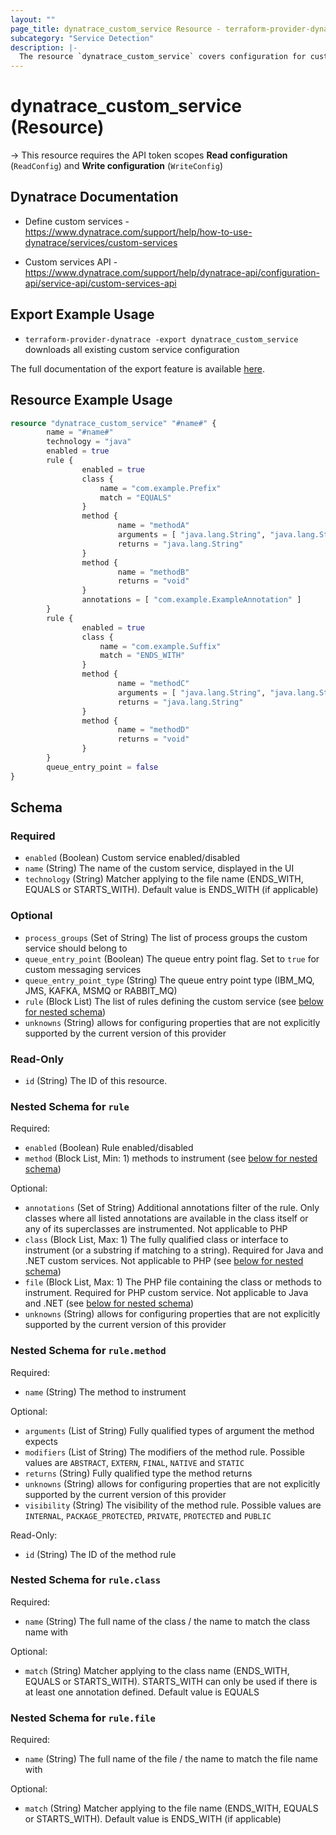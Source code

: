 ```yaml
---
layout: ""
page_title: dynatrace_custom_service Resource - terraform-provider-dynatrace"
subcategory: "Service Detection"
description: |-
  The resource `dynatrace_custom_service` covers configuration for custom services
---
```


# dynatrace_custom_service (Resource)

-> This resource requires the API token scopes **Read configuration** (`ReadConfig`) and **Write configuration** (`WriteConfig`)

## Dynatrace Documentation

- Define custom services - https://www.dynatrace.com/support/help/how-to-use-dynatrace/services/custom-services

- Custom services API - https://www.dynatrace.com/support/help/dynatrace-api/configuration-api/service-api/custom-services-api

## Export Example Usage

- `terraform-provider-dynatrace -export dynatrace_custom_service` downloads all existing custom service configuration

The full documentation of the export feature is available [here](https://dt-url.net/h203qmc).

## Resource Example Usage

```terraform
resource "dynatrace_custom_service" "#name#" {
        name = "#name#"
        technology = "java"
        enabled = true
        rule {
                enabled = true
                class {
                    name = "com.example.Prefix"
                    match = "EQUALS"
                }
                method {
                        name = "methodA"
                        arguments = [ "java.lang.String", "java.lang.String" ]
                        returns = "java.lang.String"
                }
                method {
                        name = "methodB"
                        returns = "void"
                }
                annotations = [ "com.example.ExampleAnnotation" ]
        }
        rule {
                enabled = true
                class {
                    name = "com.example.Suffix"
                    match = "ENDS_WITH"
                }
                method {
                        name = "methodC"
                        arguments = [ "java.lang.String", "java.lang.String" ]
                        returns = "java.lang.String"
                }
                method {
                        name = "methodD"
                        returns = "void"
                }
        }
        queue_entry_point = false
}
```

<!-- schema generated by tfplugindocs -->
## Schema

### Required

- `enabled` (Boolean) Custom service enabled/disabled
- `name` (String) The name of the custom service, displayed in the UI
- `technology` (String) Matcher applying to the file name (ENDS_WITH, EQUALS or STARTS_WITH). Default value is ENDS_WITH (if applicable)

### Optional

- `process_groups` (Set of String) The list of process groups the custom service should belong to
- `queue_entry_point` (Boolean) The queue entry point flag. Set to `true` for custom messaging services
- `queue_entry_point_type` (String) The queue entry point type (IBM_MQ, JMS, KAFKA, MSMQ or RABBIT_MQ)
- `rule` (Block List) The list of rules defining the custom service (see [below for nested schema](#nestedblock--rule))
- `unknowns` (String) allows for configuring properties that are not explicitly supported by the current version of this provider

### Read-Only

- `id` (String) The ID of this resource.

<a id="nestedblock--rule"></a>
### Nested Schema for `rule`

Required:

- `enabled` (Boolean) Rule enabled/disabled
- `method` (Block List, Min: 1) methods to instrument (see [below for nested schema](#nestedblock--rule--method))

Optional:

- `annotations` (Set of String) Additional annotations filter of the rule. Only classes where all listed annotations are available in the class itself or any of its superclasses are instrumented. Not applicable to PHP
- `class` (Block List, Max: 1) The fully qualified class or interface to instrument (or a substring if matching to a string). Required for Java and .NET custom services. Not applicable to PHP (see [below for nested schema](#nestedblock--rule--class))
- `file` (Block List, Max: 1) The PHP file containing the class or methods to instrument. Required for PHP custom service. Not applicable to Java and .NET (see [below for nested schema](#nestedblock--rule--file))
- `unknowns` (String) allows for configuring properties that are not explicitly supported by the current version of this provider

<a id="nestedblock--rule--method"></a>
### Nested Schema for `rule.method`

Required:

- `name` (String) The method to instrument

Optional:

- `arguments` (List of String) Fully qualified types of argument the method expects
- `modifiers` (List of String) The modifiers of the method rule. Possible values are `ABSTRACT`, `EXTERN`, `FINAL`, `NATIVE` and `STATIC`
- `returns` (String) Fully qualified type the method returns
- `unknowns` (String) allows for configuring properties that are not explicitly supported by the current version of this provider
- `visibility` (String) The visibility of the method rule. Possible values are `INTERNAL`, `PACKAGE_PROTECTED`, `PRIVATE`, `PROTECTED` and `PUBLIC`

Read-Only:

- `id` (String) The ID of the method rule


<a id="nestedblock--rule--class"></a>
### Nested Schema for `rule.class`

Required:

- `name` (String) The full name of the class / the name to match the class name with

Optional:

- `match` (String) Matcher applying to the class name (ENDS_WITH, EQUALS or STARTS_WITH). STARTS_WITH can only be used if there is at least one annotation defined. Default value is EQUALS


<a id="nestedblock--rule--file"></a>
### Nested Schema for `rule.file`

Required:

- `name` (String) The full name of the file / the name to match the file name with

Optional:

- `match` (String) Matcher applying to the file name (ENDS_WITH, EQUALS or STARTS_WITH). Default value is ENDS_WITH (if applicable)
 